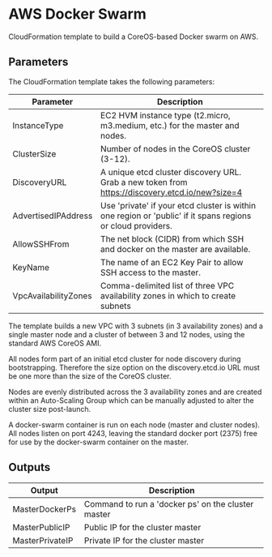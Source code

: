 # AWS Docker Swarm

CloudFormation template to build a CoreOS-based Docker swarm on AWS.

## Parameters

The CloudFormation template takes the following parameters:

| Parameter | Description |
|-----------|-------------|
| InstanceType | EC2 HVM instance type (t2.micro, m3.medium, etc.) for the master and nodes. |
| ClusterSize | Number of nodes in the CoreOS cluster (3-12). |
| DiscoveryURL | A unique etcd cluster discovery URL. Grab a new token from https://discovery.etcd.io/new?size=4 |
| AdvertisedIPAddress | Use 'private' if your etcd cluster is within one region or 'public' if it spans regions or cloud providers. |
| AllowSSHFrom | The net block (CIDR) from which SSH and docker on the master are available. |
| KeyName | The name of an EC2 Key Pair to allow SSH access to the master. |
| VpcAvailabilityZones | Comma-delimited list of three VPC availability zones in which to create subnets |

The template builds a new VPC with 3 subnets (in 3 availability zones)
and a single master node and a cluster of between 3 and 12 nodes, using the standard AWS
CoreOS AMI.

All nodes form part of an initial etcd cluster for node discovery during bootstrapping.
Therefore the size option on the discovery.etcd.io URL must be one more than
the size of the CoreOS cluster.

Nodes are evenly distributed across the 3 availability zones and are created
within an Auto-Scaling Group which can be manually adjusted to alter
the cluster size post-launch.

A docker-swarm container is run on each node (master and cluster nodes).
All nodes listen on port 4243, leaving the standard docker port (2375) free for use by the docker-swarm container on the master.

## Outputs

| Output | Description |
|--------|-------------|
| MasterDockerPs | Command to run a 'docker ps' on the cluster master |
| MasterPublicIP | Public IP for the cluster master |
| MasterPrivateIP | Private IP for the cluster master |
